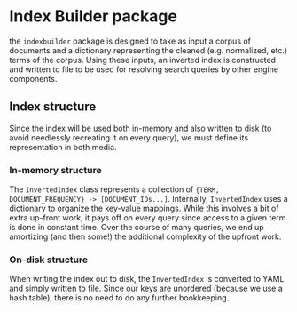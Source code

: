 # Index Builder package

the `indexbuilder` package is designed to take as input a corpus of documents and a dictionary representing the cleaned (e.g. normalized, etc.) terms of the corpus. Using these inputs, an inverted index is constructed and written to file to be used for resolving search queries by other engine components. 

## Index structure

Since the index will be used both in-memory and also written to disk (to avoid needlessly recreating it on every query), we must define its representation in both media.

### In-memory structure

The `InvertedIndex` class represents a collection of `{TERM, DOCUMENT_FREQUENCY} -> [DOCUMENT_IDs...]`. Internally, `InvertedIndex` uses a dictionary to organize the key-value mappings. While this involves a bit of extra up-front work, it pays off on every query since access to a given term is done in constant time. Over the course of many queries, we end up amortizing (and then some!) the additional complexity of the upfront work.

### On-disk structure

When writing the index out to disk, the `InvertedIndex` is converted to YAML and simply written to file. Since our keys are unordered (because we use a hash table), there is no need to do any further bookkeeping.
